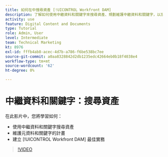 ```yaml
---
title: 如何在中搜尋資產 [!UICONTROL Workfront DAM]
description: 了解如何使用中繼資料和關鍵字來搜尋資產、規劃維護中繼資料和關鍵字，以及建立 [!UICONTROL Workfront DAM] 最佳實務。
activity: use
feature: Digital Content and Documents
type: Tutorial
role: Admin, User
level: Intermediate
team: Technical Marketing
kt: 8976
exl-id: fffb4ab8-acec-4d7b-a786-f6be538bc7ee
source-git-commit: a0aa8328842d2db1235edc42664eb0b18f4038e4
workflow-type: tm+mt
source-wordcount: '62'
ht-degree: 0%

---
```


# 中繼資料和關鍵字：搜尋資產

在此影片中，您將學習如何：

* 使用中繼資料和關鍵字搜尋資產
* 維護元資料和關鍵字的計畫
* 建立 [!UICONTROL Workfront DAM] 最佳實務

>[!VIDEO](https://video.tv.adobe.com/v/335239/?quality=12)
